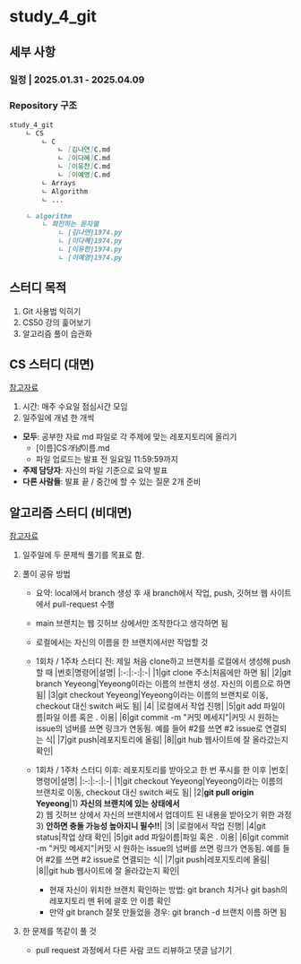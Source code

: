 # study_4_git

## 세부 사항

### 일정 | 2025.01.31 - 2025.04.09

### Repository 구조

```Markdown
study_4_git
    ㄴ CS
        ㄴ C
            ㄴ [김나연]C.md
            ㄴ [이다혜]C.md
            ㄴ [이유찬]C.md
            ㄴ [이예영]C.md
        ㄴ Arrays
        ㄴ Algorithm
        ㄴ ...

    ㄴ algorithm
        ㄴ 회전하는 문자열
            ㄴ [김나연]1974.py
            ㄴ [이다혜]1974.py
            ㄴ [이유한]1974.py
            ㄴ [이예영]1974.py
```

## 스터디 목적

1. Git 사용법 익히기
2. CS50 강의 훑어보기
3. 알고리즘 풀이 습관화

## CS 스터디 (대면)

[참고자료](https://www.youtube.com/watch?v=cwtpLIWylAw&list=PLhQjrBD2T381WAHyx1pq-sBfykqMBI7V4)

1. 시간: 매주 수요일 점심시간 모임
2. 일주일에 개념 한 개씩

- **모두**: 공부한 자료 md 파일로 각 주제에 맞는 레포지토리에 올리기
  - [이름]CS*개념*이름.md
  - 파일 업로드는 발표 전 일요일 11:59:59까지
- **주제 담당자**: 자신의 파일 기준으로 요약 발표
- **다른 사람들**: 발표 끝 / 중간에 할 수 있는 질문 2개 준비

## 알고리즘 스터디 (비대면)

[참고자료](https://swexpertacademy.com/main/main.do)

1. 일주일에 두 문제씩 풀기를 목표로 함.
2. 풀이 공유 방법
   - 요약: local에서 branch 생성 후 새 branch에서 작업, push, 깃허브 웹 사이트에서 pull-request 수행
   - main 브랜치는 웹 깃허브 상에서만 조작한다고 생각하면 됨
   - 로컬에서는 자신의 이름을 한 브랜치에서만 작업할 것
   - 1회차 / 1주차 스터디 전: 제일 처음 clone하고 브랜치를 로컬에서 생성해 push할 때
     |번호|명령어|설명|
     |:-:|:-:|:-|
     |1|git clone 주소|처음에만 하면 됨|
     |2|git branch Yeyeong|Yeyeong이라는 이름의 브랜치 생성. 자신의 이름으로 하면 됨|
     |3|git checkout Yeyeong|Yeyeong이라는 이름의 브랜치로 이동, checkout 대신 switch 써도 됨|
     |4| |로컬에서 작업 진행|
     |5|git add 파일이름|파일 이름 혹은 . 이용|
     |6|git commit -m "커밋 메세지"|커밋 시 원하는 issue의 넘버를 쓰면 링크가 연동됨. 예를 들어 #2를 쓰면 #2 issue로 연결되는 식|
     |7|git push|레포지토리에 올림|
     |8||git hub 웹사이트에 잘 올라갔는지 확인|

     
   - 1회차 / 1주차 스터디 이후: 레포지토리를 받아오고 한 번 푸시를 한 이후
     |번호|명령어|설명|
     |:-:|:-:|:-|
     |1|git checkout Yeyeong|Yeyeong이라는 이름의 브랜치로 이동, checkout 대신 switch 써도 됨|
     |2|**git pull origin Yeyeong**|1) **자신의 브랜치에 있는 상태에서**<br>2) 웹 깃허브 상에서 자신의 브랜치에서 업데이트 된 내용을 받아오기 위한 과정<br>3) **안하면 충돌 가능성 높아지니 필수!!**|
     |3| |로컬에서 작업 진행|
     |4|git status|작업 상태 확인|
     |5|git add 파일이름|파일 혹은 . 이용|
     |6|git commit -m "커밋 메세지"|커밋 시 원하는 issue의 넘버를 쓰면 링크가 연동됨. 예를 들어 #2를 쓰면 #2 issue로 연결되는 식|
     |7|git push|레포지토리에 올림|
     |8||git hub 웹사이트에 잘 올라갔는지 확인|
        - 현재 자신이 위치한 브랜치 확인하는 방법: git branch 치거나 git bash의 레포지토리 맨 뒤에 괄호 안 이름 확인
        - 만약 git branch 잘못 만들었을 경우: git branch -d 브랜치 이름 하면 됨
3. 한 문제를 똑같이 풀 것

    - pull request 과정에서 다른 사람 코드 리뷰하고 댓글 남기기
